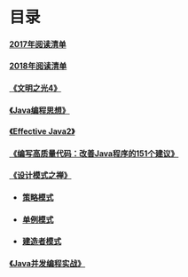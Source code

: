 # 目录

#### [2017年阅读清单](README.md)

#### [2018年阅读清单](2018nian-yue-du-qing-dan.md)

#### [《文明之光4》](Books/Civilization-Light.md)

#### [《Java编程思想》](Books/Thinking-In-Java.md)

#### [《Effective Java2》](Books/Effective-Java-Second-Edition.md)

#### [《编写高质量代码：改善Java程序的151个建议》](Books/Improvement-Code-Java-151.md)

#### [《设计模式之禅》](300a-she-ji-mo-shi-zhi-shan-300b.md)

* #### [策略模式](Books/Design-Pattern/Strategy-Pattern.md)
* #### [单例模式](Books/Design-Pattern/Singleton-Pattern.md)
* #### [建造者模式](Books/Design-Pattern/Builder-Pattern.md)

#### [《Java并发编程实战》](javabing-fa-bian-cheng-shi-zhan-300b.md)

#### 



